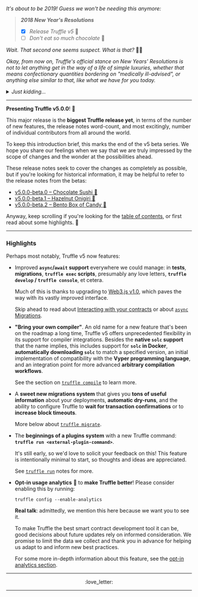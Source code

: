 _It's about to be 2019! Guess we won't be needing this anymore:_
> _**2018 New Year's Resolutions**_
> - [x] _Release Truffle v5_ :confetti_ball:
> - [ ] _Don't eat so much chocolate_ :chocolate_bar:

_Wait. That second one seems suspect. What is that?_ :woman_shrugging:

_Okay, from now on, Truffle's official stance on New Years' Resolutions is not
to let anything get in the way of a life of simple luxuries,
whether that means confectionary quantities bordering on "medically
ill-advised", or anything else similar to that, like what we have for you
today._


<details>
<summary><em>Just kidding...</em></summary>

That's always been the official stance.

<details>
<summary><em>But really...</em> </summary>

Please remember that healthy habits are a useful means of being able to
enjoy as much delicious chocolate for as many years as possible. :yum:

**Wishing you happy and restful holidays, and a merry 2019!** :snowflake:

</details>
</details>

---

**Presenting Truffle v5.0.0**! :postal_horn:

This major release is the **biggest Truffle release yet**, in terms of
the number of new features, the release notes word-count,
and most excitingly, number of individual contributors from all around
the world.

To keep this introduction brief, this marks the end of the v5 beta series. We
hope you share our feelings when we say that we are truly impressed by the
scope of changes and the wonder at the possibilities ahead.

These release notes seek to cover the changes as completely as possible, but if
you're looking for historical information, it may be helpful to refer to
the release notes from the betas:
- [v5.0.0-beta.0 – Chocolate Sushi :sushi:](https://github.com/trufflesuite/truffle/releases/tag/v5.0.0-beta.0)
- [v5.0.0-beta.1 – Hazelnut Onigiri :rice_ball:](https://github.com/trufflesuite/truffle/releases/tag/v5.0.0-beta.1)
- [v5.0.0-beta.2 – Bento Box of Candy :bento:](https://github.com/trufflesuite/truffle/releases/tag/v5.0.0-beta.2)

Anyway, keep scrolling if you're looking for the [table of contents](#user-content-contents),
or first read about some highlights. :high_brightness:

---

### Highlights

Perhaps most notably, Truffle v5 now features:

- Improved **`async`/`await` support** everywhere we could manage:
  in **tests**, **migrations**, **`truffle exec` scripts**, presumably any
  love letters, **`truffle develop` / `truffle console`**, et cetera.

  Much of this is thanks to upgrading to [Web3.js v1.0](https://web3js.readthedocs.io/en/1.0/index.html),
  which paves the way with its vastly improved interface.

  Skip ahead to read about [Interacting with your contracts](#user-content-what-s-new-in-truffle-v5-interacting-with-your-contracts)
  or about [`async` Migrations](#user-content-what-s-new-in-truffle-v5-truffle-migrate-async-migrations).

- **"Bring your own compiler"**. An old name for a new feature that's been on
  the roadmap a long time, Truffle v5 offers unprecedented flexibility in its
  support for compiler integrations. Besides the **native `solc` support** that
  the name implies, this includes support for **`solc` in Docker**,
  **automatically downloading `solc`** to match a specified version, an
  initial implementation of compatibility with the **Vyper programming language**,
  and an integration point for more advanced **arbitrary compilation workflows**.

  See the section on [`truffle compile`](#user-content-what-s-new-in-truffle-v5-truffle-compile)
  to learn more.

- A **sweet new migrations system** that gives you **tons of useful information**
  about your deployments, **automatic dry-runs**, and the ability to configure
  Truffle to **wait for transaction confirmations** or to
  **increase block timeouts**.

  More below about [`truffle migrate`](#user-content-what-s-new-in-truffle-v5-truffle-migrate).

- The **beginnings of a plugins system** with a new Truffle command:
  **`truffle run <external-plugin-command>`**.

  It's still early, so we'd love to solicit your feedback on this! This feature
  is intentionally minimal to start, so thoughts and ideas are appreciated.

  See [`truffle run`](#user-content-what-s-new-in-truffle-v5-truffle-run)
  notes for more.

- **Opt-in usage analytics** :tada: to **make Truffle better**! Please consider
  enabling this by running:
  ```
  truffle config --enable-analytics
  ```

  **Real talk**: admittedly, we mention this here because we want you to see it.

  To make Truffle the best smart contract development tool it can be, good
  decisions about future updates rely on informed consideration. We promise to
  limit the data we collect and thank you in advance for helping us adapt to
  and inform new best practices.

  For some more in-depth information about this feature, see the [opt-in analytics section](#user-content-what-s-new-in-truffle-v5-new-truffle-config-opt-in-analytics).

---

<p align="center">
:love_letter:
</p>

---
